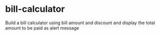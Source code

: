 # bill-calculator
Build a bill calculator using bill amount and discount and display the total amount to be paid as alert message
